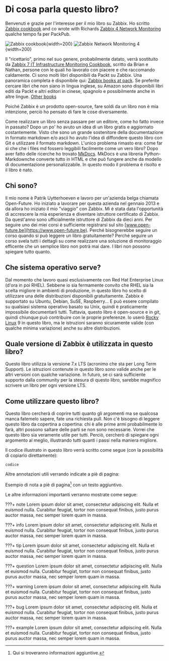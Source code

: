 # Di cosa parla questo libro?

Benvenuti e grazie per l'interesse per il mio libro su Zabbix. Ho scritto [Zabbix cookbook](https://www.packtpub.com/product/zabbix-cookbook/9781784397586) and co wrote with Richards [Zabbix 4 Network Monitoring](https://www.packtpub.com/product/zabbix-4-network-monitoring-third-edition/9781789340266) qualche tempo fa per PackPub.

![Zabbix cookbook](images/book1.png){width=200} ![Zabbix Network Monitoring 4](images/book2.png){width=200}

Il "ricettario", primo nel suo genere, probabilmente datato, verrà sostituito da [Zabbix 7 IT Infrastructure Monitoring Cookbook](https://www.packtpub.com/product/zabbix-7-it-infrastructure-monitoring-cookbook-third-edition/9781801078320), scritto da Brian e Nathan, persone con le quali ho lavorato con piacere e che raccomando caldamente. Ci sono molti libri disponibili da Packt su Zabbix. Una panoramica completa è disponibile qui: [Zabbix books at pack](https://www.packtpub.com/search?query=zabbix). Se preferite cercare libri che non siano in lingua inglese, su Amazon sono disponibili libri editi da Packt e altri  editori in cinese, spagnolo e possibilmente anche in altre lingue. [Other books](https://www.amazon.com/s?k=zabbix&crid=3G0JRTVTKS7YU&sprefix=zabbix+%2Caps%2C167&ref=nb_sb_noss_2)

Poiché Zabbix è un prodotto open-source, fare soldi da un libro non è mia intenzione, perciò ho pensato di fare le cose diversamente.

Come realizzare un libro senza passare per un editore, come ho fatto invece in passato? 
Dopo un po' ho avuto un idea di un libro gratis e aggiornato costantemente.
Visto che sono un grande sostenitore della documentazione in formato markdown e/o ascii ho avuto l'idea di diffondere questo libro con Git e utilizzare il formato markdown.
L'unico problema rimasto era: come far sì che che i files md fossero leggibili facilmente come un vero libro? Dopo aver fatto delle ricerche ho trovato [MkDocs](https://www.mkdocs.org). MkDocs è una libreria Python-Markdownche converte tutto in HTML e che può fungere anche da modello di documentazione personalizzabile. In questo modo il problema è risolto e il libro è nato.

## Chi sono?

Il mio nome è Patrik Uytterhoeven e lavoro per un'azienda belga chiamata Open-Future. Ho iniziato a lavorare per questa azienda nel gennaio 2013 e da allora ho iniziato il mio "viaggio" con Zabbix. 
Mi è stata data l'opportunità di accrescere la mia esperienza e diventare istruttore certificato di Zabbix.
Da quest'anno sono ufficialmente istruttore di Zabbix da dieci anni. Per seguire uno dei miei corsi è sufficiente registrarsi sul sito [www.open-future.be](https://www.open-future.be). 
Perché bisognerebbe seguire un corso quando si può leggere un libro  gratuitamente? Perché seguire un corso svela tutti i dettagli su come realizzare una soluzione di monitoraggio efficente che un semplice libro non potrà mai dare. I libri non possono spiegare tutto quanto.

## Che sistema operativo serve?

Dal momento che lavoro quasi esclusivamente con Red Hat Enterprise Linux (d'ora in poi RHEL). Sebbene io sia fermamente convito che RHEL sia la scelta migliore in ambienti di produzione, in questo libro ho scelto di utilizzare una delle distribuzioni disponibili gratuitamente. Zabbix è supportato su Ubuntu, Debian, SuSE, Raspberry... E può essere compilato su qualsiasi sistema operativo basato su Unix, quindi è praticamente impossibile documentarli tutti. Tuttavia, questo libro è open-source e in git, quindi chiunque può contribuire con le proprie preferenze. Io userò [Rocky Linux](https://rockylinux.org/) 9 in questo libro, ma le istruzioni saranno sicuramente valide (con qualche minima variazione) anche su altre distribuzioni.

## Quale versione di Zabbix è utilizzata in questo libro?

Questo libro utilizza la versione 7.x LTS (acronimo che sta per Long Term Support). Le istruzioni contenute in questo libro sono valide anche per le altri versioni con qualche variazione. In futuro, se ci sarà sufficiente supporto dalla community per la stesura di questo libro, sarebbe magnifico scrivere un libro per ogni versione LTS.

## Come utilizzare questo libro?

Questo libro cercherà di coprire tutti quanto gli argomenti ma se qualcosa manca fatemelo sapere, fate una richiesta pull. Non c'è bisogno di leggere questo libro da copertina a copertina: chi è alle prime armi probabilmente lo farà, altri possono saltare delle parti se non sono necessarie. Vorrei che questo libro sia veramente utile per tutti. Perciò, cercherò di spiegare ogni argomento al meglio, illustrando tutti quanti i passi nella maniera migliore.

Il codice illustrato in questo libro verrà scritto come segue (con la possibilità di copiarlo direttamente): 
```
codice 
```

Altre annotazioni utili verrando indicate a piè di pagina:

Esempio di nota a piè di pagina[^1] con un testo aggiuntivo.

[^1]: Qui si troveranno informazioni aggiuntive.

Le altre informazioni importanti verranno mostrate come segue:

???+ note
    Lorem ipsum dolor sit amet, consectetur adipiscing elit. Nulla et euismod nulla. Curabitur feugiat, tortor non consequat finibus, justo purus auctor massa, nec semper lorem quam in massa.

???+ info
    Lorem ipsum dolor sit amet, consectetur adipiscing elit. Nulla et euismod nulla. Curabitur feugiat, tortor non consequat finibus, justo purus auctor massa, nec semper lorem quam in massa.

???+ tip
    Lorem ipsum dolor sit amet, consectetur adipiscing elit. Nulla et euismod nulla. Curabitur feugiat, tortor non consequat finibus, justo purus auctor massa, nec semper lorem quam in massa.

???+ question
    Lorem ipsum dolor sit amet, consectetur adipiscing elit. Nulla et euismod nulla. Curabitur feugiat, tortor non consequat finibus, justo purus auctor massa, nec semper lorem quam in massa.

???+ warning
    Lorem ipsum dolor sit amet, consectetur adipiscing elit. Nulla et euismod nulla. Curabitur feugiat, tortor non consequat finibus, justo purus auctor massa, nec semper lorem quam in massa.

???+ bug
    Lorem ipsum dolor sit amet, consectetur adipiscing elit. Nulla et euismod nulla. Curabitur feugiat, tortor non consequat finibus, justo purus auctor massa, nec semper lorem quam in massa.

???+ example
    Lorem ipsum dolor sit amet, consectetur adipiscing elit. Nulla et euismod nulla. Curabitur feugiat, tortor non consequat finibus, justo purus auctor massa, nec semper lorem quam in massa.
